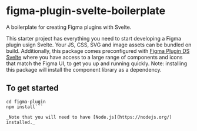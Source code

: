 # figma-plugin-svelte-boilerplate
A boilerplate for creating Figma plugins with Svelte.

This starter project has everything you need to start developing a Figma plugin usign Svelte. Your JS, CSS, SVG and image assets can be bundled on build. Additionally, this package comes preconfigured with [Figma Plugin DS Svelte](https://github.com/thomas-lowry/figma-plugin-ds-svelte) where you have access to a large range of components and icons that match the Figma UI, to get you up and running quickly. Note: installing this package will install the component library as a dependency.

## To get started
```npx degit thomas-lowry/figma-plugin-svelte-boilerplate figma-plugin
cd figma-plugin
npm install```

_Note that you will need to have [Node.js](https://nodejs.org/) installed._
